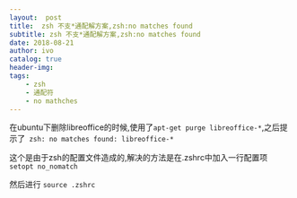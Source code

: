 ```yaml
---
layout:  post
title:  zsh 不支*通配解方案,zsh:no matches found
subtitle: zsh 不支*通配解方案,zsh:no matches found 
date: 2018-08-21
author: ivo
catalog: true
header-img:
tags:
    - zsh 
    - 通配符
    - no mathches
---
```

在ubuntu下删除libreoffice的时候,使用了`apt-get purge libreoffice-*`,之后提示了` zsh: no matches found: libreoffice-*`

这个是由于zsh的配置文件造成的,解决的方法是在.zshrc中加入一行配置项
`setopt no_nomatch`

然后进行 `source .zshrc`
